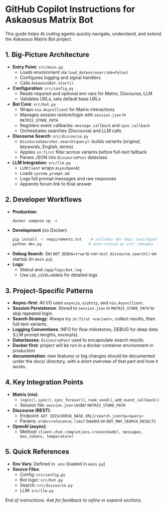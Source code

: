 # GitHub Copilot Instructions for Askaosus Matrix Bot

This guide helps AI coding agents quickly navigate, understand, and extend the Askaosus Matrix Bot project.

## 1. Big-Picture Architecture

- **Entry Point**: `src/main.py`
  - Loads environment via `load_dotenv(override=False)`
  - Configures logging and signal handlers
  - Calls `AskaosusBot.start()`
- **Configuration**: `src/config.py`
  - Reads required and optional env vars for Matrix, Discourse, LLM
  - Validates URLs, sets default base URLs
- **Bot Core**: `src/bot.py`
  - Wraps `nio.AsyncClient` for Matrix interactions
  - Manages session restore/login with `session.json` in `MATRIX_STORE_PATH`
  - Registers event callbacks: `message_callback` and `sync_callback`
  - Orchestrates searches (Discourse) and LLM calls
- **Discourse Search**: `src/discourse.py`
  - `DiscourseSearcher.search(query)`: builds variants (original, keywords, English, terms)
  - Applies `in:first` filter across variants before full-text fallback
  - Parses JSON into `DiscoursePost` dataclass
- **LLM Integration**: `src/llm.py`
  - `LLMClient` wraps `AsyncOpenAI`
  - Loads `system_prompt.md`
  - Logs full prompt messages and raw responses
  - Appends forum link to final answer

## 2. Developer Workflows

- **Production**:
  ```bash
  docker compose up -d
  ```
- **Development** (no Docker):
  ```bash
  pip install -r requirements.txt    # includes dev deps (watchgod)
  python dev.py                     # auto-reload on src/ changes
  ```
- **Debug Search**:
  Set `BOT_DEBUG=true` to run `test_discourse_search()` on startup (in `main.py`).
- **Logs**:
  - Stdout and `/app/logs/bot.log`
  - Use `LOG_LEVEL=DEBUG` for detailed logs

## 3. Project-Specific Patterns

- **Async-first**: All I/O uses `asyncio`, `aiohttp`, and `nio.AsyncClient`.
- **Session Persistence**: Stored to `session.json` in `MATRIX_STORE_PATH` to skip repeated login.
- **Search Strategy**: Always try `in:first <variant>`, collect results, then full-text variants.
- **Logging Conventions**: INFO for flow milestones, DEBUG for deep data (LLM prompt lengths, excerpts).
- **Dataclasses**: `DiscoursePost` used to encapsulate search results.
- **Docker first**: project will be run in a docker container environment in production
- **documentation**: new features or big changes should be documented under the docs/ directory, with a short overview of that part and how it works.

## 4. Key Integration Points

- **Matrix (nio)**:
  - `login()`, `sync()`, `sync_forever()`, `room_send()`, `add_event_callback()`
  - Session file: `session.json` under `MATRIX_STORE_PATH`
- **Discourse (REST)**:
  - Endpoint: `GET {DISCOURSE_BASE_URL}/search.json?q=<query>`
  - Params: `order=relevance`, `limit` based on `BOT_MAX_SEARCH_RESULTS`
- **OpenAI (async)**:
  - Method: `client.chat.completions.create(model, messages, max_tokens, temperature)`

## 5. Quick References

- **Env Vars**: Defined in `.env` (loaded in `main.py`)
- **Source Files**:
  - Config: `src/config.py`
  - Bot logic: `src/bot.py`
  - Search: `src/discourse.py`
  - LLM: `src/llm.py`

*End of instructions. Ask for feedback to refine or expand sections.*
